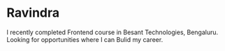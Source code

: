 # Ravindra
I recently completed Frontend course in Besant Technologies, Bengaluru. Looking for opportunities where I can Bulid my career.
